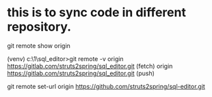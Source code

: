 # this is to sync code in different repository.

git remote show origin

(venv) c:\1\sql_editor>git remote -v
origin  https://gitlab.com/struts2spring/sql_editor.git (fetch)
origin  https://gitlab.com/struts2spring/sql_editor.git (push)

git remote set-url origin https://github.com/struts2spring/sql-editor.git

